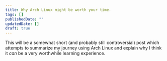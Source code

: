 ```yaml
---
title: Why Arch Linux might be worth your time.
tags: []
publishedDate: ""
updatedDate: []
draft: true
---
```


This will be a somewhat short (and probably still controversial) post which attempts to summarize my journey using Arch Linux and explain why I think it _can_ be a very worthwhile learning experience.
